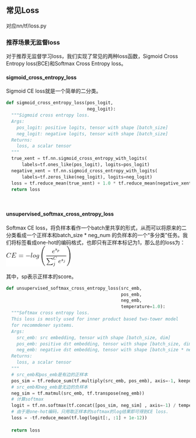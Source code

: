 ## 常见Loss

对应nn/tf/loss.py

### 推荐场景无监督loss
对于推荐无监督学习loss，我们实现了常见的两种loss函数，Sigmoid Cross Entropy loss(BCE)和Softmax Cross Entropy loss。
​

#### sigmoid_cross_entropy_loss

Sigmoid CE loss就是一个简单的二分类。

```python
def sigmoid_cross_entropy_loss(pos_logit,
                               neg_logit):
  """Sigmoid cross entropy loss.
  Args:
    pos_logit: positive logits, tensor with shape [batch_size]
    neg_logit: negative logits, tensor with shape [batch_size]
  Returns:
    loss, a scalar tensor
  """
  true_xent = tf.nn.sigmoid_cross_entropy_with_logits(
      labels=tf.ones_like(pos_logit), logits=pos_logit)
  negative_xent = tf.nn.sigmoid_cross_entropy_with_logits(
      labels=tf.zeros_like(neg_logit), logits=neg_logit)
  loss = tf.reduce_mean(true_xent) + 1.0 * tf.reduce_mean(negative_xent)
  return loss
```
​

#### unsupervised_softmax_cross_entropy_loss
Softmax CE loss，将负样本看作一个batch里共享的形式，从而可以将原来的二分类看成一个正样本和batch_size * neg_num 的负样本的一个“多分类”任务。我们将标签看成one-hot的编码格式，也即只有正样本标记为1，那么总的loss为：
​
![loss](../../images/loss.png)

其中，sp表示正样本的score。

```python
def unsupervised_softmax_cross_entropy_loss(src_emb,
                                            pos_emb,
                                            neg_emb,
                                            temperature=1.0):
  """Softmax cross entropy loss.
  This loss is mostly used for inner product based two-tower model 
  for recommdener systems.
  Args:
    src_emb: src embedding, tensor with shape [batch_size, dim]
    pos_emb: positive dst embedding, tensor with shape [batch_size, dim]
    neg_emb: negative dst embedding, tensor with shape [batch_size * neg_num, dim]
  Returns:
    loss, a scalar tensor
  """
  # src_emb和pos_emb是有边的正样本
  pos_sim = tf.reduce_sum(tf.multiply(src_emb, pos_emb), axis=-1, keepdims=True)
  # src_emb和neg_emb是无边的负样本
  neg_sim = tf.matmul(src_emb, tf.transpose(neg_emb))
  # 计算softmax
  logit = tf.nn.softmax(tf.concat([pos_sim, neg_sim] , axis=-1) / temperature)
  # 由于是one-hot编码，只用取正样本的softmax的log结果即可得到CE loss.
  loss = -tf.reduce_mean(tf.log(logit[:, :1] + 1e-12))

  return loss
```
